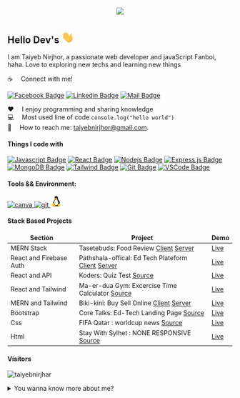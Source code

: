 <meta name="google-site-verification" content="z7rbW8-qAzZ5m1uNMk_J-P63Op-dKCPl589nLk_2G8Y" />
<!------------------------------------------------------>
<h1 align='center'><img src="https://i.ibb.co/QC6Mf8c/banner.png"></h1>
<!---------->

## Hello Dev's <img src="assets/hello.gif" width="28px" alt="hi">

<p align="left">I am Taiyeb Nirjhor, a passionate web developer and javaScript Fanboi, haha. Love to exploring new techs and learning new things </p>

<!---------->

:coffee: &emsp;Connect with me!

[![Facebook Badge](https://img.shields.io/badge/Facebook-1877F2?style=for-the-badge&logo=facebook&logoColor=white)](https://www.facebook.com/mdtaiyebnirjhor) [![Linkedin Badge](https://img.shields.io/badge/LinkedIn-0077B5?style=for-the-badge&logo=linkedin&logoColor=white)](https://www.linkedin.com/in/taiyeb-nirjhor/) [![Mail Badge](https://img.shields.io/badge/Gmail-D14836?style=for-the-badge&logo=gmail&logoColor=white)](mailto:taiyebnirjhor@gmail.com)

:hearts: &emsp;I enjoy programming and sharing knowledge <br/>
:computer: &emsp;Most used line of code `console.log("hello world")` <br/>
:e-mail: &emsp;How to reach me: taiyebnirjhor@gmail.com.<br/>

<!-- 🤔 &emsp;I’m looking for people who can help me with Outstanding Video ideas and executions.<br/> -->
<!-- ⚡ &emsp;Fun fact: -->

<!-- ![GitHub metrics](https://metrics.lecoq.io/taiyebnirjhar)  -->

#### Things I code with

[![Javascript Badge](https://img.shields.io/badge/-Javascript-F0DB4F?style=for-the-badge&labelColor=black&logo=javascript&logoColor=F0DB4F)](#) [![React Badge](https://img.shields.io/badge/-React-61DBFB?style=for-the-badge&labelColor=black&logo=react&logoColor=61DBFB)](#) [![Nodejs Badge](https://img.shields.io/badge/-Nodejs-3C873A?style=for-the-badge&labelColor=black&logo=node.js&logoColor=3C873A)](#) [![Express.js Badge](https://img.shields.io/badge/Express.js-000000?style=for-the-badge&logo=express&logoColor=white)](#) [![MongoDB Badge](https://img.shields.io/badge/MongoDB-4EA94B?style=for-the-badge&logo=mongodb&logoColor=white)](#) [![Tailwind Badge](https://img.shields.io/badge/Tailwind%20CSS-092749?style=for-the-badge&logo=tailwindcss&logoColor=06B6D4&labelColor=000000)](#) [![Git Badge](https://img.shields.io/badge/Git-F05032?style=for-the-badge&logo=git&logoColor=white)](#) [![VSCode Badge](https://img.shields.io/badge/Visual_Studio-5C2D91?style=for-the-badge&logo=visual%20studio&logoColor=white)](#)

<h4 align="left">Tools && Environment:</h4>
<p align="left"> 
 <!--js-->
  <!--   <a href="https://developer.mozilla.org/en-US/docs/Web/JavaScript" target="_blank" rel="noreferrer"> 
    <img src="https://raw.githubusercontent.com/devicons/devicon/master/icons/javascript/javascript-original.svg" alt="javascript" width="25" height="25"/>
  </a> -->
  <!--  canva  -->
  <a href="https://www.canva.com" target="_blank" rel="noreferrer"> 
    <img src="https://www.vectorlogo.zone/logos/canva/canva-icon.svg" alt="canva" width="25" height="25"/> 
  </a> 
  
 <!--  git  -->
  <a href="https://git-scm.com/" target="_blank" rel="noreferrer"> 
    <img src="https://www.vectorlogo.zone/logos/git-scm/git-scm-icon.svg" alt="git" width="25" height="25"/> 
  </a> 
    <!-- cloudflare 
  <a href="https://www.cloudflare.com" target="_blank" rel="noreferrer">
    <img src="https://www.vectorlogo.zone/logos/cloudflare/cloudflare-icon.svg" alt="linux" width="25" height="25"/> 
  </a> -->
<!-- linux -->
  <a href="https://www.linux.org/" target="_blank" rel="noreferrer">
    <img src="https://raw.githubusercontent.com/devicons/devicon/master/icons/linux/linux-original.svg" alt="linux" width="25" height="25"/> 
  </a>
 
  
</p>
    
    
    
#### Stack Based Projects

<table>
  <thead align="center">
    <tr border: none;>
      <td><b>Section</b></td>
      <td><b>Project</b></td>
      <td><b>Demo</b></td>
    </tr>
  </thead>
  <tbody>
   <!-- MERN Stack -->
   <tr>
      <td>MERN Stack</td>
      <td> Tasetebuds: Food Review <span><a href="https://github.com/taiyebnirjhar/Taste-buds-client" target="_blank">Client</a>   <a href="https://github.com/taiyebnirjhar/Taste-buds-server" target="_blank">Server</a></span> </td>
      <td><a href="https://tastebuds-official.web.app/" target="_blank">Live</a></td>
    </tr>
    <!-- React and Firebase  -->
    <tr>
      <td>React and Firebase Auth</td>
      <td> Pathshala-offical: Ed Tech Plateform <span><a href="https://github.com/taiyebnirjhar/Pathshala-client" target="_blank">Client</a>   <a href="https://github.com/taiyebnirjhar/Pathshala-client" target="_blank">Server</a></span> </td>
      <td><a href="https://pathshala-official.web.app/" target="_blank">Live</a></td>
    </tr>
    <!-- React and API -->
   <tr>
      <td>React and API </td>
      <td>Koders: Quiz Test <span><a href="https://github.com/taiyebnirjhar/koders" target="_blank">Source</a> </span>  </td>
      <td><a href="https://gleeful-palmier-5779c5.netlify.app/" target="_blank">Live</a></td>
    </tr>
    <!-- React -->
     <tr>
      <td>React and Tailwind</td>
      <td>Ma-er-dua Gym: Excercise Time Calculator <span><a href="https://github.com/taiyebnirjhar/excercise-time-calulator-react" target="_blank">Source</a> </span>  </td>
      <td><a href="https://eightthassignment.netlify.app/" target="_blank">Live</a></td>
    </tr>
    <!-- MERN -->
     <tr>
      <td>MERN and Tailwind</td>
      <td>Biki-kini: Buy Sell Online <span><a href="https://github.com/taiyebnirjhar/Biki-kini-client" target="_blank">Client</a>   <a href="https://github.com/taiyebnirjhar/biki-kini-server" target="_blank">Server</a></span> </td>
      <td><a href="https://bikikini-official.firebaseapp.com/" target="_blank">Live</a></td>
    </tr>
    <!-- Bootstrap -->
   <tr>
      <td>Bootstrap</td>
      <td>Core Talks: Ed-Tech Landing Page <span><a href="https://github.com/taiyebnirjhar/core-talks-bootstrap-landingpage" target="_blank">Source</a>   </td>
      <td><a href="https://taiyebnirjhar.github.io/Core-talks-edu/" target="_blank">Live</a></td>
    </tr>
     <!-- Css -->
   <tr>
      <td>Css</td>
      <td>FIFA Qatar : worldcup news <span><a href="https://github.com/taiyebnirjhar/Qatar-worldcup-news-html-css" target="_blank">Source</a>   </td>
      <td><a href="https://taiyebnirjhar.github.io/World-Cup-Qatar-2022-FIFA/" target="_blank">Live</a></td>
    </tr>
    <!-- Html -->
    <tr>
      <td>Html</td>
      <td>Stay With Sylhet : NONE RESPONSIVE <span><a href="https://github.com/taiyebnirjhar/none-responsive-landingpage-figma-to-webpage" target="_blank">Source</a>   </td>
      <td><a href="https://taiyebnirjhar.github.io/stay-with-sylhet/" target="_blank">Live</a></td>
    </tr>

<!-- <tr>
      <td>Responsive Resume</td>
      <td>build with vanila css and javascipt</td>
      <td><a href="https://taiyebnirjhar.github.io/responsive-resume-site/" target="_blank">Live</a></td>
    </tr> -->

  </tbody>
</table>    
    
    
<!---------->
#### Visitors 
<p align="left"> <img src="https://komarev.com/ghpvc/?username=taiyebnirjhar&label=Profile%20views&color=0e75b6&style=flat" alt="taiyebnirjhar" /> </p>
<!------------------------------------------------------>

<details>
<summary>
  You wanna know more about me?
</summary>

<br >

#### Github Stats

![taiyeb nirjhor's github stats](https://github-readme-stats.vercel.app/api/top-langs?username=taiyebnirjhar&show_icons=true&theme=tokyonight&hide=contribs,prs)

![taiyeb nirjhor's github stats](https://github-readme-stats.vercel.app/api?username=taiyebnirjhar&count_private=true&theme=tokyonight&hide=contribs,prs)

</details>
